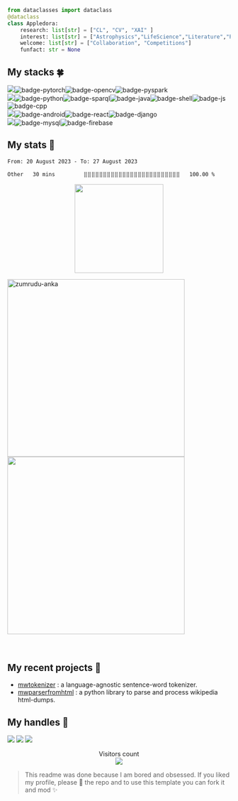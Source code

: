 
<!-- ![Metrics](https://metrics.lecoq.io/appledora?template=classic&base.header=0&base.activity=0&base.community=0&base.metadata=0&languages=1&lines=1&achievements=1&languages.limit=8&languages.sections=most-used&languages.colors=github&languages.threshold=0%25&languages.indepth=false&languages.categories=markup%2C%20programming&languages.recent.categories=markup%2C%20programming&languages.recent.load=300&languages.recent.days=14&achievements.threshold=B&achievements.secrets=true&achievements.display=compact&achievements.limit=4&config.timezone=Asia%2FDhaka&config.display=large) -->


    
```python
from dataclasses import dataclass
@dataclass
class Appledora:
    research: list[str] = ["CL", "CV", "XAI" ]
    interest: list[str] = ["Astrophysics","LifeScience","Literature","Popculture"]
    welcome: list[str] = ["Collaboration", "Competitions"]
    funfact: str = None
```



## My stacks :four_leaf_clover:
<img src="https://img.shields.io/badge/ML-8a2be2?style=for-the-badge&logo=testing-library&logoColor=FFFFFF">![badge-pytorch](https://img.shields.io/badge/pytorch-211e1b?style=for-the-badge&logo=pytorch&logoColor=8a2be2&labelColor=211e1b)![badge-opencv](https://img.shields.io/badge/OpenCV-211e1b?style=for-the-badge&logo=opencv&logoColor=8a2be2&labelColor=211e1b)![badge-pyspark](https://img.shields.io/badge/PySpark-211e1b?style=for-the-badge&logo=apache-spark&logoColor=8a2be2&labelColor=211e1b) <br/>
<img src="https://img.shields.io/badge/Languages-8a2be2?style=for-the-badge&logo=shell&logoColor=FFFFFF">![badge-python](https://img.shields.io/badge/python-211e1b?style=for-the-badge&logo=python&logoColor=8a2be2&labelColor=211e1b)![badge-sparql](https://img.shields.io/badge/SPARQL-211e1b?style=for-the-badge&logo=graphql&logoColor=8a2be2&labelColor=211e1b)![badge-java](https://img.shields.io/badge/java-211e1b?style=for-the-badge&logo=oracle&logoColor=8a2be2&labelColor=211e1b)![badge-shell](https://img.shields.io/badge/Shell-211e1b?style=for-the-badge&logo=gnu-bash&logoColor=8a2be2&labelColor=211e1b)![badge-js](https://img.shields.io/badge/JScript-211e1b?style=for-the-badge&logo=javascript&logoColor=8a2be2&labelColor=211e1b)![badge-cpp](https://img.shields.io/badge/c%2B%2B-211e1b?style=for-the-badge&logo=c%2B%2B&logoColor=8a2be2&labelColor=211e1b) <br/>
<img src="https://img.shields.io/badge/Frameworks-8a2be2?style=for-the-badge&logo=IPFS&logoColor=FFFFFF">![badge-android](https://img.shields.io/badge/android-211e1b?style=for-the-badge&logo=android&logoColor=8a2be2&labelColor=211e1b)![badge-react](https://img.shields.io/badge/react-211e1b?style=for-the-badge&logo=react&logoColor=8a2be2&labelColor=211e1b)![badge-django](https://img.shields.io/badge/django-211e1b?style=for-the-badge&logo=django&logoColor=8a2be2&labelColor=211e1b) <br/>
<img src="https://img.shields.io/badge/Database-8a2be2?style=for-the-badge&logo=databricks&logoColor=FFFFFF">![badge-mysql](https://img.shields.io/badge/mysql-211e1b?style=for-the-badge&logo=mysql&logoColor=8a2be2&labelColor=211e1b)![badge-firebase](https://img.shields.io/badge/firebase-211e1b?style=for-the-badge&logo=firebase&logoColor=8a2be2&labelColor=211e1b)



## My stats  :hatched_chick:

<!--START_SECTION:waka-->

```txt
From: 20 August 2023 - To: 27 August 2023

Other   30 mins         ⣿⣿⣿⣿⣿⣿⣿⣿⣿⣿⣿⣿⣿⣿⣿⣿⣿⣿⣿⣿⣿⣿⣿⣿⣿   100.00 %
```

<!--END_SECTION:waka-->

<p align = "center">
<img height="200" src="https://github-profile-trophy.vercel.app/?username=appledora&theme=tokyonight&no-frame=true&row=2&margin-w=5&margin-h=5&count_private=true&title=Commit,Repositories,Followers,PullRequest,Issues"/>
<!--    <a href="https://github.com/anuraghazra/github-readme-stats">
      <img width=325 align="center" src="https://github-readme-stats.vercel.app/api/top-langs/?username=appledora&hide=c%23,powershell,Mathematica,Ruby,Objective-C,Objective-C%2b%2b,Cuda&title_color=61dafb&text_color=ffffff&icon_color=61dafb&bg_color=20232a&langs_count=8&layout=compact&border_color=61dafb&hide_border=true" />
    </a> -->
<p/>
<!--- dracula base : #282a36 font : #ff79c6 -->
<!-- <p align="left">
<img  height = "200" src="https://github-readme-stats.vercel.app/api/top-langs/?username=appledora&hide=html,makefile,css&bg_color=211e1b&title_color=79740e&text_color=83a598&count_private=true&langs_count=5" />
<img  height= "200"src="https://github-readme-stats.vercel.app/api?username=appledora&bg_color=211e1b&title_color=79740e&text_color=83a598&show_icons=true&icon_color=fabd2f&count_private=true" />
</p> -->
<p align=left>
      <img  width=400 src="https://github-readme-streak-stats.herokuapp.com/?user=appledora&theme=tokyonight&border=61dafb&hide_border=true" alt="zumrudu-anka" />
      <img  width=400 src="https://github-readme-stats.vercel.app/api?username=appledora&show_icons=true&theme=tokyonight&border_color=61dafb&hide_border=true" />
  <br><br><br>
  <!--<img src="https://activity-graph.herokuapp.com/graph?username=appledora&theme=tokyonight&bg_color=20232a&hide_border=true" width="100%"/> -->
</p> 

## My recent projects :blossom:
* [mwtokenizer](https://pypi.org/project/mwtokenizer/) : a language-agnostic sentence-word tokenizer.
* [mwparserfromhtml](https://pypi.org/project/mwparserfromhtml/) : a python library to parse and process wikipedia html-dumps. 


## My handles :jack_o_lantern:
 [<img src="https://img.shields.io/badge/LinkedIn-211e1b?style=for-the-badge&logo=LINKEDIN&logoColor=8a2be2">](https://www.linkedin.com/in/nazia-tasnim-3b377a190/)  [<img src="https://img.shields.io/badge/StackOverflow-211e1b?style=for-the-badge&logo=stackoverflow&logoColor=8a2be2">](https://stackoverflow.com/users/https://stackoverflow.com/users/11551168/appledora) 
 [<img src="https://img.shields.io/badge/🤗huggingface-211e1b?style=for-the-badge&logo=huggingface&logoColor=8a2be2">](https://huggingface.co/appledora)

<p align="center"> 
  Visitors count<br>
  <img src="https://profile-counter.glitch.me/appledora/count.svg" />
</p>

>  This readme was done because I am bored and obsessed. If you liked my profile, please :star2: the repo and to use this template you can fork it and mod :sparkles:
